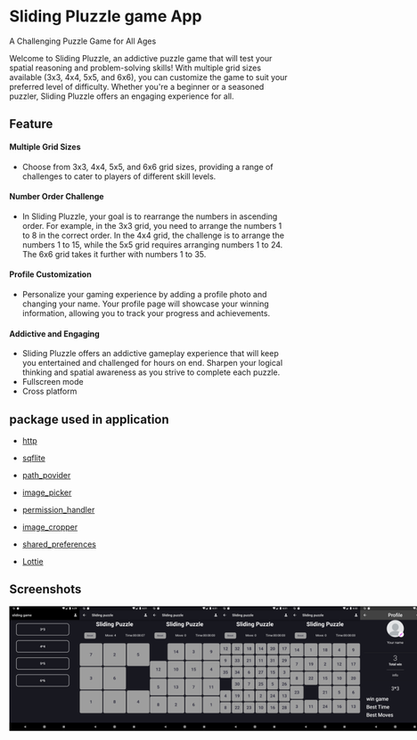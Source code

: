 
# Sliding Pluzzle game App

A Challenging Puzzle Game for All Ages

Welcome to Sliding Pluzzle, an addictive puzzle game that will test your spatial reasoning and problem-solving skills! With multiple grid sizes available (3x3, 4x4, 5x5, and 6x6), you can customize the game to suit your preferred level of difficulty. Whether you're a beginner or a seasoned puzzler, Sliding Pluzzle offers an engaging experience for all.


## Feature
  
#### Multiple Grid Sizes
- Choose from 3x3, 4x4, 5x5, and 6x6 grid sizes, providing a range of challenges to cater to players of different skill levels.

#### Number Order Challenge

- In Sliding Pluzzle, your goal is to rearrange the numbers in ascending order. For example, in the 3x3 grid, you need to arrange the numbers 1 to 8 in the correct order. In the 4x4 grid, the challenge is to arrange the numbers 1 to 15, while the 5x5 grid requires arranging numbers 1 to 24. The 6x6 grid takes it further with numbers 1 to 35.

#### Profile Customization
- Personalize your gaming experience by adding a profile photo and changing your name. Your profile page will showcase your winning information, allowing you to track your progress and achievements.

#### Addictive and Engaging

- Sliding Pluzzle offers an addictive gameplay experience that will keep you entertained and challenged for hours on end. Sharpen your logical thinking and spatial awareness as you strive to complete each puzzle.
- Fullscreen mode
- Cross platform


## package used in application

- [http](https://pub.dev/packages/http    )

- [sqflite](https://pub.dev/packages/sqflite)

- [path_povider](https://pub.dev/packages/path_provider)

- [image_picker](https://pub.dev/packages/image_picker)

- [permission_handler](https://pub.dev/packages/permission_handler)

- [image_cropper](https://pub.dev/packages/image_cropper)

- [shared_preferences](https://pub.dev/packages/shared_preferences)

- [Lottie](https://pub.dev/packages/lottie)



## Screenshots

<div style="display: flex;">
<img src="https://github.com/Meetghetiya/Sliding_pluzzler_game/blob/master/Sliding_pluzzle/assets/projects/Screenshot1.png?raw=true" width=25% height=25%>

<img src="https://github.com/Meetghetiya/Sliding_pluzzler_game/blob/master/Sliding_pluzzle/assets/projects/Screenshot2.png?raw=true" width=25% height=25%>

<img src="https://github.com/Meetghetiya/Sliding_pluzzler_game/blob/master/Sliding_pluzzle/assets/projects/Screenshot3.png?raw=true" width=25% height=25%>

<img src="https://github.com/Meetghetiya/Sliding_pluzzler_game/blob/master/Sliding_pluzzle/assets/projects/Screenshot4.png?raw=true" width=25% height=25%>

<img src="https://github.com/Meetghetiya/Sliding_pluzzler_game/blob/master/Sliding_pluzzle/assets/projects/Screenshot5.png?raw=true" width=25% height=25%>

<img src="https://github.com/Meetghetiya/Sliding_pluzzler_game/blob/master/Sliding_pluzzle/assets/projects/Screenshot6.png?raw=true" width=25% height=25%>

</div>  

